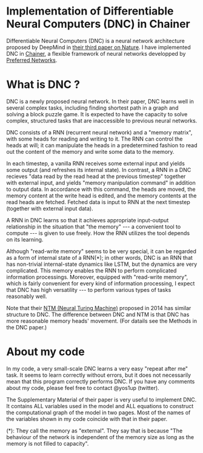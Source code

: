 # Implementation of Differentiable Neural Computers (DNC) in Chainer

Differentiable Neural Computers (DNC) is a neural network architecture proposed by DeepMind in [their third paper on Nature](http://www.nature.com/articles/nature20101.epdf?author_access_token=ImTXBI8aWbYxYQ51Plys8NRgN0jAjWel9jnR3ZoTv0MggmpDmwljGswxVdeocYSurJ3hxupzWuRNeGvvXnoO8o4jTJcnAyhGuZzXJ1GEaD-Z7E6X_a9R-xqJ9TfJWBqz).
I have implemented DNC in [Chainer](http://chainer.org/), a flexible framework of neural networks developped by [Preferred Networks](https://www.preferred-networks.jp/en/).

# What is DNC ?
DNC is a newly proposed neural network. In their paper, DNC learns well in several complex tasks, including finding shortest path in a graph and solving a block puzzle game. It is expected to have the capacity to solve complex, structured tasks that are inaccessible to previous neural networks.

DNC consists of a RNN (recurrent neural network) and a "memory matrix", with some heads for reading and writing to it. The RNN can control the heads at will; it can manipulate the heads in a predetermined fashion to read out the content of the memory and write some data to the memory.

In each timestep, a vanilla RNN receives some external input and yields some output (and refreshes its internal state). In contrast, a RNN in a DNC recieves "data read by the read head at the previous timestep" together with external input, and yields "memory manipulation command" in addition to output data. In accordance with this command, the heads are moved, the memory content at the write head is edited, and the memory contents at the read heads are fetched. Fetched data is input to RNN at the next timestep (together with external input data).

A RNN in DNC learns so that it achieves appropriate input-output relationship in the situation that "the memory" --- a convenient tool to compute --- is given to use freely. How the RNN utilizes the tool depends on its learning.

Although "read-write memory" seems to be very special, it can be regarded as a form of internal state of a RNN(*); in other words, DNC is an RNN that has non-trivial internal-state dynamics like LSTM, but the dynamics are very complicated. This memory enables the RNN to perform complicated information processings. Moreover, equipped with "read-write memory", which is fairly convenient for every kind of information processing, I expect that DNC has high versatility --- to perform various types of tasks reasonably well.

Note that their [NTM (Neural Turing Machine)](https://arxiv.org/pdf/1410.5401v2.pdf) proposed in 2014 has similar structure to DNC. The difference between DNC and NTM is that DNC has more reasonable memory heads' movement. (For datails see the Methods in the DNC paper.)


# About my code

In my code, a very small-scale DNC learns a very easy "repeat after me" task. It seems to learn correctly without errors, but it does not necessarily mean that this program correctly performs DNC. If you have any comments about my code, please feel free to contact @yos1up (twitter).

The Supplementary Material of their paper is very useful to implement DNC. It contains ALL variables used in the model and ALL equations to construct the computational graph of the model in two pages. Most of the names of the variables shown in my code coincide with that in their paper.



(*): They call the memory as "external". They say that is because "The behaviour of the network is independent of the memory size as long as the memory is not filled to capacity".

